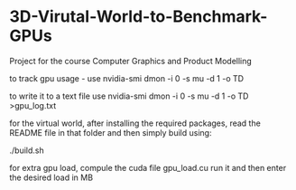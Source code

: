 # 3D-Virutal-World-to-Benchmark-GPUs
Project for the course Computer Graphics and Product Modelling

to track gpu usage - use
nvidia-smi dmon -i 0 -s mu -d 1 -o TD

to write it to a text file use
nvidia-smi dmon -i 0 -s mu -d 1 -o TD >gpu_log.txt

for the virtual world, after installing the required packages, read the README file in that folder and then simply build using:

./build.sh

for extra gpu load, compule the cuda file 
gpu_load.cu
run it and then enter the desired load in MB